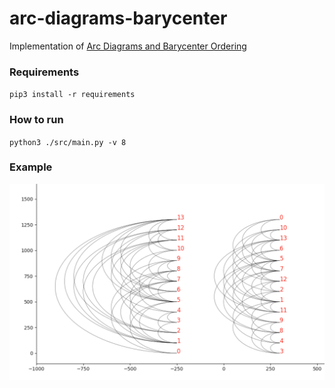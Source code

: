 # arc-diagrams-barycenter
Implementation of [Arc Diagrams and Barycenter Ordering](https://pdfs.semanticscholar.org/9f0f/5a1507b83f96bcedbf2b8971fde21948b086.pdf)


### Requirements

`pip3 install -r requirements`

### How to run

`python3 ./src/main.py -v 8`


### Example

<img src="./data/example.png" width="1024">
